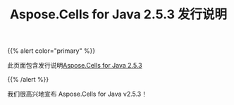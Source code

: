 ﻿---
title: Aspose.Cells for Java 2.5.3 发行说明
type: docs
weight: 60
url: /zh/java/aspose-cells-for-java-2-5-3-release-notes/
---
{{% alert color="primary" %}} 

此页面包含发行说明[Aspose.Cells for Java 2.5.3](https://downloads.aspose.com/cells/java/new-releases/aspose.cells-for-java-2.5.3/)

{{% /alert %}} 

我们很高兴地宣布 Aspose.Cells for Java v2.5.3！


